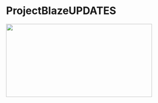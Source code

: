 # ProjectBlazeUPDATES
<img src="https://www.google.com/url?sa=i&url=https%3A%2F%2Fwww.projectblaze.in%2F&psig=AOvVaw3IiiVyJI4-3oNSC2RyvabQ&ust=1714093262056000&source=images&cd=vfe&opi=89978449&ved=0CBIQjRxqFwoTCJDG3pSV3IUDFQAAAAAdAAAAABAl" width="400px" height="200px" align="center">
